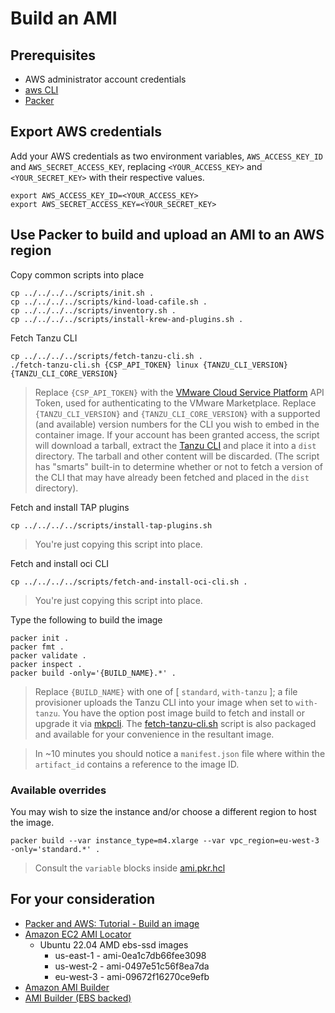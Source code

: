 # Build an AMI

## Prerequisites

* AWS administrator account credentials
* [aws CLI](https://docs.aws.amazon.com/cli/latest/userguide/install-cliv2.html)
* [Packer](https://www.packer.io/downloads)


## Export AWS credentials

Add your AWS credentials as two environment variables, `AWS_ACCESS_KEY_ID` and `AWS_SECRET_ACCESS_KEY`, replacing `<YOUR_ACCESS_KEY>` and `<YOUR_SECRET_KEY>` with their respective values.

```
export AWS_ACCESS_KEY_ID=<YOUR_ACCESS_KEY>
export AWS_SECRET_ACCESS_KEY=<YOUR_SECRET_KEY>
```


## Use Packer to build and upload an AMI to an AWS region

Copy common scripts into place

```
cp ../../../../scripts/init.sh .
cp ../../../../scripts/kind-load-cafile.sh .
cp ../../../../scripts/inventory.sh .
cp ../../../../scripts/install-krew-and-plugins.sh .
```

Fetch Tanzu CLI

```
cp ../../../../scripts/fetch-tanzu-cli.sh .
./fetch-tanzu-cli.sh {CSP_API_TOKEN} linux {TANZU_CLI_VERSION} {TANZU_CLI_CORE_VERSION}
```
> Replace `{CSP_API_TOKEN}` with the [VMware Cloud Service Platform](https://console.cloud.vmware.com) API Token, used for authenticating to the VMware Marketplace.  Replace `{TANZU_CLI_VERSION}` and `{TANZU_CLI_CORE_VERSION}` with a supported (and available) version numbers for the CLI you wish to embed in the container image.  If your account has been granted access, the script will download a tarball, extract the [Tanzu CLI](https://docs.vmware.com/en/VMware-Tanzu-Kubernetes-Grid/1.6/vmware-tanzu-kubernetes-grid-16/GUID-install-cli.html) and place it into a `dist` directory.  The tarball and other content will be discarded.  (The script has "smarts" built-in to determine whether or not to fetch a version of the CLI that may have already been fetched and placed in the `dist` directory).

Fetch and install TAP plugins

```
cp ../../../../scripts/install-tap-plugins.sh
```
> You're just copying this script into place.

Fetch and install oci CLI

```
cp ../../../../scripts/fetch-and-install-oci-cli.sh .
```
> You're just copying this script into place.


Type the following to build the image

```
packer init .
packer fmt .
packer validate .
packer inspect .
packer build -only='{BUILD_NAME}.*' .
```
> Replace `{BUILD_NAME}` with one of [ `standard`, `with-tanzu` ]; a file provisioner uploads the Tanzu CLI into your image when set to `with-tanzu`.  You have the option post image build to fetch and install or upgrade it via [mkpcli](https://github.com/vmware-labs/marketplace-cli).  The [fetch-tanzu-cli.sh](../../../../scripts/fetch-tanzu-cli.sh) script is also packaged and available for your convenience in the resultant image.

>In ~10 minutes you should notice a `manifest.json` file where within the `artifact_id` contains a reference to the image ID.


### Available overrides

You may wish to size the instance and/or choose a different region to host the image.

```
packer build --var instance_type=m4.xlarge --var vpc_region=eu-west-3 -only='standard.*' .
```
> Consult the `variable` blocks inside [ami.pkr.hcl](ami.pkr.hcl)



## For your consideration

* [Packer and AWS: Tutorial - Build an image](https://learn.hashicorp.com/tutorials/packer/aws-get-started-build-image?in=packer/aws-get-started)
* [Amazon EC2 AMI Locator](https://cloud-images.ubuntu.com/locator/ec2/)
  * Ubuntu 22.04 AMD ebs-ssd images
    * us-east-1 - ami-0ea1c7db66fee3098
    * us-west-2 - ami-0497e51c56f8ea7da
    * eu-west-3 - ami-09672f16270ce9efb
* [Amazon AMI Builder](https://www.packer.io/docs/builders/amazon)
* [AMI Builder (EBS backed)](https://www.packer.io/docs/builders/amazon/ebs)
